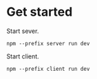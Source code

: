 # Get started

Start sever.

```
npm --prefix server run dev
```

Start client.

```
npm --prefix client run dev
```
